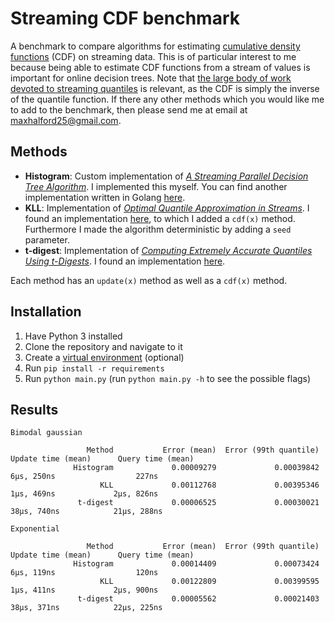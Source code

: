 # Streaming CDF benchmark

A benchmark to compare algorithms for estimating [cumulative density functions](https://www.wikiwand.com/en/Cumulative_distribution_function) (CDF) on streaming data. This is of particular interest to me because being able to estimate CDF functions from a stream of values is important for online decision trees. Note that [the large body of work devoted to streaming quantiles](https://scholar.google.com/scholar?hl=en&as_sdt=0%2C5&q=streaming+quantiles&btnG=) is relevant, as the CDF is simply the inverse of the quantile function. If there any other methods which you would like me to add to the benchmark, then please send me at email at [maxhalford25@gmail.com](mailto:maxhalford25@gmail.com).

## Methods

- **Histogram**: Custom implementation of [*A Streaming Parallel Decision Tree Algorithm*](http://jmlr.org/papers/volume11/ben-haim10a/ben-haim10a.pdf). I implemented this myself. You can find another implementation written in Golang [here](https://github.com/VividCortex/gohistogram).
- **KLL**: Implementation of [*Optimal Quantile Approximation in Streams*](https://arxiv.org/abs/1603.05346). I found an implementation [here](https://github.com/edoliberty/streaming-quantiles), to which I added a `cdf(x)` method. Furthermore I made the algorithm deterministic by adding a `seed` parameter.
- **t-digest**: Implementation of [*Computing Extremely Accurate Quantiles Using t-Digests*](https://arxiv.org/abs/1902.04023). I found an implementation [here](https://github.com/CamDavidsonPilon/tdigest).

Each method has an `update(x)` method as well as a `cdf(x)` method.

## Installation

1. Have Python 3 installed
2. Clone the repository and navigate to it
3. Create a [virtual environment](https://docs.python-guide.org/dev/virtualenvs/) (optional)
4. Run `pip install -r requirements`
5. Run `python main.py` (run `python main.py -h` to see the possible flags)

## Results

```
Bimodal gaussian

                 Method           Error (mean)  Error (99th quantile)     Update time (mean)      Query time (mean)
              Histogram             0.00009279             0.00039842             6μs, 250ns                  227ns
                    KLL             0.00112768             0.00395346             1μs, 469ns             2μs, 826ns
               t-digest             0.00006525             0.00030021            38μs, 740ns            21μs, 288ns

Exponential

                 Method           Error (mean)  Error (99th quantile)     Update time (mean)      Query time (mean)
              Histogram             0.00014409             0.00073424             6μs, 119ns                  120ns
                    KLL             0.00122809             0.00399595             1μs, 411ns             2μs, 900ns
               t-digest             0.00005562             0.00021403            38μs, 371ns            22μs, 225ns
```
